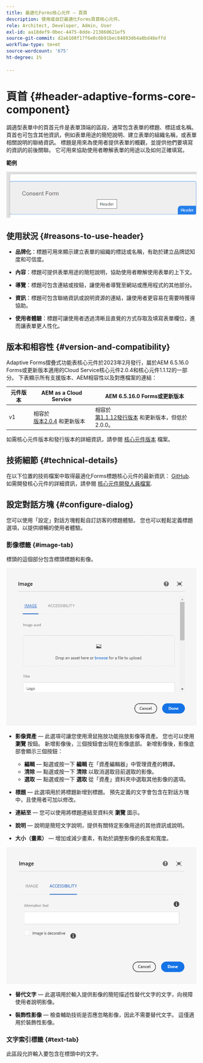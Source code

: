 ```yaml
---
title: 最適化Forms核心元件 — 頁首
description: 使用或自訂最適化Forms頁首核心元件。
role: Architect, Developer, Admin, User
exl-id: aa18def9-0bec-4475-8dde-213860621ef5
source-git-commit: d2a6108f17f6e0c6b91bec84893d64a8bd48effd
workflow-type: tm+mt
source-wordcount: '675'
ht-degree: 1%

---
```


# 頁首 {#header-adaptive-forms-core-component}

調適型表單中的頁首元件是表單頂端的區段，通常包含表單的標題、標誌或名稱。 頁首也可包含其他資訊，例如表單用途的簡短說明、建立表單的組織名稱，或表單相關說明的聯絡資訊。 標題是用來為使用者提供表單的概觀，並提供他們要填寫的資訊的前後關聯。 它可用來協助使用者瞭解表單的用途以及如何正確填寫。

**範例**

![](/help/adaptive-forms/assets/header.png)

## 使用狀況 {#reasons-to-use-header}

* **品牌化**：標題可用來顯示建立表單的組織的標誌或名稱，有助於建立品牌認知度和可信度。

* **內容**：標題可提供表單用途的簡短說明，協助使用者瞭解使用表單的上下文。

* **導覽**：標題可包含連結或按鈕，讓使用者導覽至網站或應用程式的其他部分。

* **資訊**：標題可包含聯絡資訊或說明資源的連結，讓使用者更容易在需要時獲得協助。

* **使用者體驗**：標題可讓使用者透過清晰且直覺的方式存取及填寫表單欄位，進而讓表單更人性化。

## 版本和相容性 {#version-and-compatibility}

Adaptive Forms摺疊式功能表核心元件於2023年2月發行，屬於AEM 6.5.16.0 Forms或更新版本適用的Cloud Service核心元件2.0.4和核心元件1.1.12的一部分。 下表顯示所有支援版本、AEM相容性以及對應檔案的連結：

| 元件版本 | AEM as a Cloud Service  | AEM 6.5.16.0 Forms或更新版本 |
|---|---|---|
| v1 | 相容於<br>[版本2.0.4](/help/adaptive-forms/version.md) 和更新版本 | 相容於<br>[第1.1.12發行版本](/help/adaptive-forms/version.md) 和更新版本，但低於2.0.0。 |

如需核心元件版本和發行版本的詳細資訊，請參閱 [核心元件版本](/help/adaptive-forms/version.md) 檔案。


<!-- ## Sample Component Output {#sample-component-output}

To experience the Accordion Component as well as see examples of its configuration options as well as HTML and JSON output, visit the [Component Library](https://adobe.com/go/aem_cmp_library_accordion). -->


## 技術細節 {#technical-details}

在以下位置的技術檔案中取得最適化Forms標題核心元件的最新資訊： [GitHub](https://github.com/adobe/aem-core-forms-components/tree/master/ui.af.apps/src/main/content/jcr_root/apps/core/fd/components/form/pageheader/v1/pageheader). 如需開發核心元件的詳細資訊，請參閱 [核心元件開發人員檔案](/help/developing/overview.md).

## 設定對話方塊 {#configure-dialog}

您可以使用「設定」對話方塊輕鬆自訂訪客的標題體驗。 您也可以輕鬆定義標題選項，以提供順暢的使用者體驗。

### 影像標籤 {#image-tab}

標頭的這個部分包含標頭標題和影像。

![影像標籤](/help/adaptive-forms/assets/header_image.png)

* **影像資產**  — 此選項可讓您使用滑鼠拖放功能拖放影像等資產。 您也可以使用 **瀏覽** 按鈕。 新增影像後，三個按鈕會出現在影像底部。 新增影像後，影像底部會顯示三個按鈕：
   * **編輯**  — 點選或按一下 **編輯** 在「資產編輯器」中管理資產的轉譯。
   * **清除**  — 點選或按一下 **清除** 以取消選取目前選取的影像。
   * **選取**  — 點選或按一下 **選取**  從「資產」資料夾中選取其他影像的選項。

* **標題**  — 此選項用於將標題新增到標題。 預先定義的文字會包含在對話方塊中，且使用者可加以修改。
* **連結至**  — 您可以使用將標題連結至資料夾 **瀏覽** 圖示。
* **說明**  — 說明是簡短文字說明，提供有關特定影像用途的其他資訊或說明。
* **大小（畫素）**  — 增加或減少畫素，有助於調整影像的長度和寬度。

![accessibilitytab](/help/adaptive-forms/assets/header_accessibility.png)

* **替代文字**  — 此選項用於輸入提供影像的簡短描述性替代文字的文字，向視障使用者說明影像。

* **裝飾性影像**  — 檢查輔助技術是否應忽略影像，因此不需要替代文字。 這僅適用於裝飾性影像。

### 文字索引標籤 {#text-tab}

此區段允許輸入要包含在標頭中的文字。

